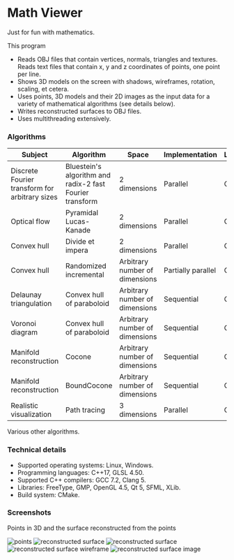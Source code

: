 # Math Viewer

Just for fun with mathematics.

This program
* Reads OBJ files that contain vertices, normals, triangles and textures.
  Reads text files that contain x, y and z coordinates of points, one point per line.
* Shows 3D models on the screen with shadows, wireframes, rotation, scaling, et cetera.
* Uses points, 3D models and their 2D images as the input data for a variety of mathematical
  algorithms (see details below).
* Writes reconstructed surfaces to OBJ files.
* Uses multithreading extensively.

### Algorithms

Subject                                        | Algorithm                                                | Space                          | Implementation     | Language
-----------------------------------------------|----------------------------------------------------------|--------------------------------|--------------------|---------
Discrete Fourier transform for arbitrary sizes | Bluestein's algorithm and radix-2 fast Fourier transform | 2 dimensions                   | Parallel           | GLSL
Optical flow                                   | Pyramidal Lucas-Kanade                                   | 2 dimensions                   | Parallel           | GLSL
Convex hull                                    | Divide et impera                                         | 2 dimensions                   | Parallel           | GLSL
Convex hull                                    | Randomized incremental                                   | Arbitrary number of dimensions | Partially parallel | C++
Delaunay triangulation                         | Convex hull of paraboloid                                | Arbitrary number of dimensions | Sequential         | C++
Voronoi diagram                                | Convex hull of paraboloid                                | Arbitrary number of dimensions | Sequential         | C++
Manifold reconstruction                        | Cocone                                                   | Arbitrary number of dimensions | Sequential         | C++
Manifold reconstruction                        | BoundCocone                                              | Arbitrary number of dimensions | Sequential         | C++
Realistic visualization                        | Path tracing                                             | 3 dimensions                   | Parallel           | C++

Various other algorithms.

### Technical details

* Supported operating systems: Linux, Windows.
* Programming languages: C++17, GLSL 4.50.
* Supported C++ compilers: GCC 7.2, Clang 5.
* Libraries: FreeType, GMP, OpenGL 4.5, Qt 5, SFML, XLib.
* Build system: CMake.

### Screenshots

Points in 3D and the surface reconstructed from the points

![points](https://i.imgur.com/TS6ct8G.png)
![reconstructed surface](https://i.imgur.com/4AU5rTu.png)
![reconstructed surface](https://i.imgur.com/wkpsz8T.png)
![reconstructed surface wireframe](https://i.imgur.com/CJ0KCcT.png)
![reconstructed surface image](https://i.imgur.com/Bczgqjw.png)
